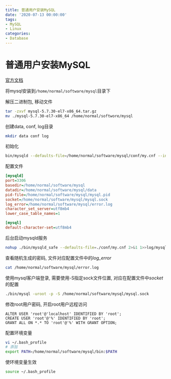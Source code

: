 ```yaml
---
title: 普通用户安装MySQL
date: '2020-07-13 00:00:00'
tags:
- MySQL
- Linux
categories:
- Database
---
```


# 普通用户安装MySQL

[官方文档](https://dev.mysql.com/doc/refman/5.7/en/source-installation.html)

将mysql安装到`/home/normal/software/mysql`目录下

解压二进制包, 移动文件

```bash
tar -zxvf mysql-5.7.30-el7-x86_64.tar.gz
mv ./mysql-5.7.30-el7-x86_64 /home/normal/softwore/mysql
```

创建data, conf, log目录

```bash
mkdir data conf log
```

初始化

```bash
bin/mysqld --defaults-file=/home/normal/software/mysql/conf/my.cnf --initialize
```

配置文件

```ini
[mysqld]
port=3306
basedir=/home/normal/software/mysql
datadir=/home/normal/software/mysql/data
pid-file=/home/normal/software/mysql/mysql.pid
socket=/home/normal/software/mysql/mysql.sock
log_error=/home/normal/software/mysql/error.log
character_set_server=utf8mb4
lower_case_table_names=1

[mysql]
default-character-set=utf8mb4
```

后台启动mysqld服务

```bash
nohup ./bin/mysqld_safe --defaults-file=./conf/my.cnf 2>&1 1>>log/mysql.log &
```

查看随机生成的密码, 文件对应配置文件中的*log_error*

```bash
cat /home/normal/software/mysql/error.log
```

使用mysql客户端登录, 需要使用-S指定sock文件位置, 对应在配置文件中*socket*的配置

```bash
./bin/mysql -uroot -p -S /home/normal/software/mysql/mysql.sock
```

修改root用户密码, 开启root用户远程访问

```mysql
ALTER USER 'root'@'localhost' IDENTIFIED BY 'root';
CREATE USER 'root'@'%' IDENTIFIED BY 'root';
GRANT ALL ON *.* TO 'root'@'%' WITH GRANT OPTION;
```

配置环境变量

```bash
vi ~/.bash_profile
# 添加
export PATH=/home/normal/software/mysql/bin:$PATH
```

使环境变量生效

```bash
source ~/.bash_profile
```
